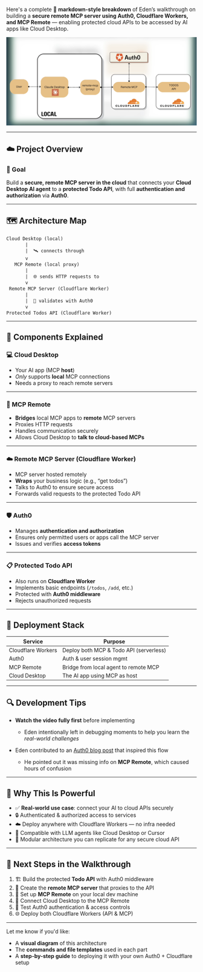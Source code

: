 Here's a complete 🧠 **markdown-style breakdown** of Eden’s walkthrough on building a **secure remote MCP server using Auth0, Cloudflare Workers, and MCP Remote** — enabling protected cloud APIs to be accessed by AI apps like Cloud Desktop.

![alt text](image.png)

---

## ☁️ Project Overview

### 🧱 Goal

Build a **secure, remote MCP server in the cloud** that connects your **Cloud Desktop AI agent** to a **protected Todo API**, with full **authentication and authorization** via **Auth0**.

---

## 🗺️ Architecture Map

```
Cloud Desktop (local)
       |
       |  🛰️ connects through
       v
   MCP Remote (local proxy)
       |
       |  🌐 sends HTTP requests to
       v
 Remote MCP Server (Cloudflare Worker)
       |
       |  🔐 validates with Auth0
       v
Protected Todos API (Cloudflare Worker)
```

---

## 🧩 Components Explained

### 💻 Cloud Desktop

- Your AI app (MCP **host**)
- _Only_ supports **local** MCP connections
- Needs a proxy to reach remote servers

---

### 🔁 MCP Remote

- **Bridges** local MCP apps to **remote** MCP servers
- Proxies HTTP requests
- Handles communication securely
- Allows Cloud Desktop to **talk to cloud-based MCPs**

---

### ☁️ Remote MCP Server (Cloudflare Worker)

- MCP server hosted remotely
- **Wraps** your business logic (e.g., “get todos”)
- Talks to Auth0 to ensure secure access
- Forwards valid requests to the protected Todo API

---

### 🛡️ Auth0

- Manages **authentication and authorization**
- Ensures only permitted users or apps call the MCP server
- Issues and verifies **access tokens**

---

### 📋 Protected Todo API

- Also runs on **Cloudflare Worker**
- Implements basic endpoints (`/todos`, `/add`, etc.)
- Protected with **Auth0 middleware**
- Rejects unauthorized requests

---

## 🚧 Deployment Stack

| Service            | Purpose                                 |
| ------------------ | --------------------------------------- |
| Cloudflare Workers | Deploy both MCP & Todo API (serverless) |
| Auth0              | Auth & user session mgmt                |
| MCP Remote         | Bridge from local agent to remote MCP   |
| Cloud Desktop      | The AI app using MCP as host            |

---

## 🔍 Development Tips

- **Watch the video fully first** before implementing

  - Eden intentionally left in debugging moments to help you learn the _real-world challenges_

- Eden contributed to an [Auth0 blog post](https://auth0.com/blog/secure-and-deploy-remote-mcp-servers-with-auth0-and-cloudflare/) that inspired this flow

  - He pointed out it was missing info on **MCP Remote**, which caused hours of confusion

---

## 🧠 Why This Is Powerful

- ✅ **Real-world use case**: connect your AI to cloud APIs securely
- 🔒 Authenticated & authorized access to services
- ☁️ Deploy anywhere with Cloudflare Workers — no infra needed
- 🤖 Compatible with LLM agents like Cloud Desktop or Cursor
- 🧩 Modular architecture you can replicate for any secure cloud API

---

## 🚀 Next Steps in the Walkthrough

1. 🏗️ Build the protected **Todo API** with Auth0 middleware
2. 🧰 Create the **remote MCP server** that proxies to the API
3. 🔧 Set up **MCP Remote** on your local dev machine
4. 🔌 Connect Cloud Desktop to the MCP Remote
5. 🔐 Test Auth0 authentication & access controls
6. 🌐 Deploy both Cloudflare Workers (API & MCP)

---

Let me know if you'd like:

- A **visual diagram** of this architecture
- The **commands and file templates** used in each part
- A **step-by-step guide** to deploying it with your own Auth0 + Cloudflare setup
